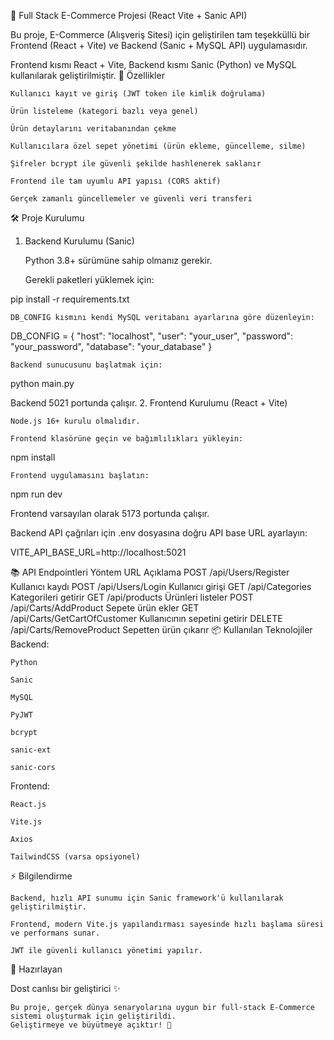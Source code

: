 🛒 Full Stack E-Commerce Projesi (React Vite + Sanic API)

Bu proje, E-Commerce (Alışveriş Sitesi) için geliştirilen
tam teşekküllü bir Frontend (React + Vite) ve Backend (Sanic + MySQL API) uygulamasıdır.

Frontend kısmı React + Vite,
Backend kısmı Sanic (Python) ve MySQL kullanılarak geliştirilmiştir.
🚀 Özellikler

    Kullanıcı kayıt ve giriş (JWT token ile kimlik doğrulama)

    Ürün listeleme (kategori bazlı veya genel)

    Ürün detaylarını veritabanından çekme

    Kullanıcılara özel sepet yönetimi (ürün ekleme, güncelleme, silme)

    Şifreler bcrypt ile güvenli şekilde hashlenerek saklanır

    Frontend ile tam uyumlu API yapısı (CORS aktif)

    Gerçek zamanlı güncellemeler ve güvenli veri transferi

🛠 Proje Kurulumu
1. Backend Kurulumu (Sanic)

    Python 3.8+ sürümüne sahip olmanız gerekir.

    Gerekli paketleri yüklemek için:

pip install -r requirements.txt

    DB_CONFIG kısmını kendi MySQL veritabanı ayarlarına göre düzenleyin:

DB_CONFIG = {
    "host": "localhost",
    "user": "your_user",
    "password": "your_password",
    "database": "your_database"
}

    Backend sunucusunu başlatmak için:

python main.py

Backend 5021 portunda çalışır.
2. Frontend Kurulumu (React + Vite)

    Node.js 16+ kurulu olmalıdır.

    Frontend klasörüne geçin ve bağımlılıkları yükleyin:

npm install

    Frontend uygulamasını başlatın:

npm run dev

Frontend varsayılan olarak 5173 portunda çalışır.

Backend API çağrıları için .env dosyasına doğru API base URL ayarlayın:

VITE_API_BASE_URL=http://localhost:5021

📚 API Endpointleri
Yöntem	URL	Açıklama
POST	/api/Users/Register	Kullanıcı kaydı
POST	/api/Users/Login	Kullanıcı girişi
GET	/api/Categories	Kategorileri getirir
GET	/api/products	Ürünleri listeler
POST	/api/Carts/AddProduct	Sepete ürün ekler
GET	/api/Carts/GetCartOfCustomer	Kullanıcının sepetini getirir
DELETE	/api/Carts/RemoveProduct	Sepetten ürün çıkarır
📦 Kullanılan Teknolojiler
Backend:

    Python

    Sanic

    MySQL

    PyJWT

    bcrypt

    sanic-ext

    sanic-cors

Frontend:

    React.js

    Vite.js

    Axios

    TailwindCSS (varsa opsiyonel)

⚡ Bilgilendirme

    Backend, hızlı API sunumu için Sanic framework'ü kullanılarak geliştirilmiştir.

    Frontend, modern Vite.js yapılandırması sayesinde hızlı başlama süresi ve performans sunar.

    JWT ile güvenli kullanıcı yönetimi yapılır.

👑 Hazırlayan

Dost canlısı bir geliştirici ✨

    Bu proje, gerçek dünya senaryolarına uygun bir full-stack E-Commerce sistemi oluşturmak için geliştirildi.
    Geliştirmeye ve büyütmeye açıktır! 🚀
